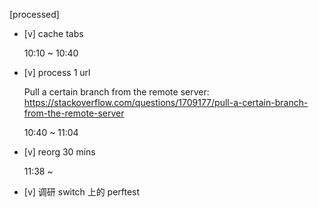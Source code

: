 [processed]

* [v] cache tabs

    10:10 ~ 10:40

* [v] process 1 url

    Pull a certain branch from the remote server: <https://stackoverflow.com/questions/1709177/pull-a-certain-branch-from-the-remote-server>

    10:40 ~ 11:04

* [v] reorg 30 mins

    11:38 ~ 

* [v] 调研 switch 上的 perftest
